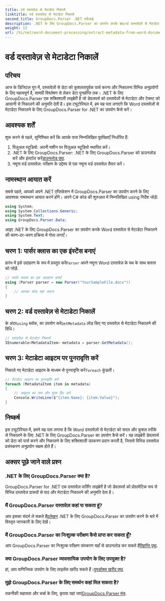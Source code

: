 ```yaml
---
title: वर्ड दस्तावेज़ से मेटाडेटा निकालें
linktitle: वर्ड दस्तावेज़ से मेटाडेटा निकालें
second_title: GroupDocs.Parser .NET एपीआई
description: .NET के लिए GroupDocs.Parser का उपयोग करके Word दस्तावेज़ों से मेटाडेटा निकालने का तरीका जानें। दस्तावेज़ जानकारी को पार्स करने और पुनः प्राप्त करने के आसान चरण।
weight: 12
url: /hi/net/word-document-processing/extract-metadata-from-word-document/
---
```


# वर्ड दस्तावेज़ से मेटाडेटा निकालें

## परिचय
आज के डिजिटल युग में, दस्तावेज़ों से डेटा को कुशलतापूर्वक पार्स करना और निकालना विभिन्न अनुप्रयोगों के लिए महत्वपूर्ण है, सामग्री विश्लेषण से लेकर डेटा पुनर्प्राप्ति तक। .NET के लिए GroupDocs.Parser एक शक्तिशाली लाइब्रेरी है जो डेवलपर्स को दस्तावेज़ों से मेटाडेटा और टेक्स्ट को आसानी से निकालने की अनुमति देती है। इस ट्यूटोरियल में, हम यह पता लगाएंगे कि Word दस्तावेज़ों से मेटाडेटा निकालने के लिए GroupDocs.Parser for .NET का उपयोग कैसे करें।
## आवश्यक शर्तें
शुरू करने से पहले, सुनिश्चित करें कि आपके पास निम्नलिखित पूर्वापेक्षाएँ निर्धारित हैं:
1. विज़ुअल स्टूडियो: अपनी मशीन पर विज़ुअल स्टूडियो स्थापित करें।
2.  .NET के लिए GroupDocs.Parser: .NET के लिए GroupDocs.Parser को डाउनलोड करें और इंस्टॉल करें[डाउनलोड पृष्ठ](https://releases.groupdocs.com/parser/net/).
3. नमूना वर्ड दस्तावेज़: परीक्षण के उद्देश्य से एक नमूना वर्ड दस्तावेज़ तैयार करें।
## नामस्थान आयात करें
सबसे पहले, आपको अपने .NET एप्लिकेशन में GroupDocs.Parser का उपयोग करने के लिए आवश्यक नामस्थान आयात करने होंगे। अपने C# कोड की शुरुआत में निम्नलिखित using निर्देश जोड़ें:
```csharp
using System;
using System.Collections.Generic;
using System.Text;
using GroupDocs.Parser.Data;
```
आइए .NET के लिए GroupDocs.Parser का उपयोग करके Word दस्तावेज़ से मेटाडेटा निकालने की चरण-दर-चरण प्रक्रिया में गोता लगाएँ।
## चरण 1: पार्सर क्लास का एक इंस्टेंस बनाएं
 प्रारंभ में इसे उदाहरण के रूप में प्रस्तुत करें`Parser` अपने नमूना Word दस्तावेज़ के पथ के साथ क्लास को जोड़ें.
```csharp
// पार्सर क्लास का एक उदाहरण बनाएँ
using (Parser parser = new Parser("YourSampleFile.docx"))
{
    // आपका कोड यहां जाएगा
}
```
## चरण 2: वर्ड दस्तावेज़ से मेटाडेटा निकालें
 के अंदर`using` ब्लॉक, का उपयोग करें`GetMetadata` लोड किए गए दस्तावेज़ से मेटाडेटा निकालने की विधि।
```csharp
// दस्तावेज़ से मेटाडेटा निकालें
IEnumerable<MetadataItem> metadata = parser.GetMetadata();
```
## चरण 3: मेटाडेटा आइटम पर पुनरावृत्ति करें
 निकाले गए मेटाडेटा आइटम के माध्यम से पुनरावृत्ति करें`foreach` कुंडली।
```csharp
// मेटाडेटा आइटम पर पुनरावृत्ति करें
foreach (MetadataItem item in metadata)
{
    // आइटम का नाम और मूल्य प्रिंट करें
    Console.WriteLine($"{item.Name}: {item.Value}");
}
```
## निष्कर्ष
इस ट्यूटोरियल में, हमने यह पता लगाया है कि Word दस्तावेज़ों से मेटाडेटा को सरल और कुशल तरीके से निकालने के लिए .NET के लिए GroupDocs.Parser का उपयोग कैसे करें। यह लाइब्रेरी डेवलपर्स को डेटा को पार्स करने और निकालने के लिए शक्तिशाली उपकरण प्रदान करती है, जिससे विभिन्न दस्तावेज़ प्रसंस्करण अनुप्रयोग सक्षम होते हैं।

## अक्सर पूछे जाने वाले प्रश्न
### .NET के लिए GroupDocs.Parser क्या है?
GroupDocs.Parser for .NET एक दस्तावेज़ पार्सिंग लाइब्रेरी है जो डेवलपर्स को प्रोग्रामेटिक रूप से विभिन्न दस्तावेज़ प्रारूपों से पाठ और मेटाडेटा निकालने की अनुमति देता है।
### मैं GroupDocs.Parser दस्तावेज़ कहां पा सकता हूं?
 आप इसका संदर्भ ले सकते हैं[प्रलेखन](https://tutorials.groupdocs.com/parser/net/) .NET के लिए GroupDocs.Parser का उपयोग करने के बारे में विस्तृत जानकारी के लिए देखें।
### मैं GroupDocs.Parser का निःशुल्क परीक्षण कैसे प्राप्त कर सकता हूँ?
 आप GroupDocs.Parser का निःशुल्क परीक्षण संस्करण यहाँ से डाउनलोड कर सकते हैं[विज्ञप्ति पृष्ठ](https://releases.groupdocs.com/).
### क्या GroupDocs.Parser व्यावसायिक उपयोग के लिए उपयुक्त है?
 हां, आप वाणिज्यिक उपयोग के लिए लाइसेंस खरीद सकते हैं।[ग्रुपडॉक्स खरीद पृष्ठ](https://purchase.groupdocs.com/buy).
### मुझे GroupDocs.Parser के लिए समर्थन कहां मिल सकता है?
 तकनीकी सहायता और चर्चा के लिए, कृपया यहां जाएं[GroupDocs.Parser मंच](https://forum.groupdocs.com/c/parser/17).